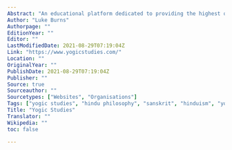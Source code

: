 ```yaml
---
Abstract: "An educational platform dedicated to providing the highest quality research and reliable online courses and trainings—in yoga history, philosophy, and Sanskrit language—for yoga teachers and students around the world."
Author: "Luke Burns"
Authorpage: ""
EditionYear: ""
Editor: ""
LastModifiedDate: 2021-08-29T07:19:04Z
Link: "https://www.yogicstudies.com/"
Location: ""
OriginalYear: ""
PublishDate: 2021-08-29T07:19:04Z
Publisher: ""
Source: true
Sourceauthor: ""
Sourcetypes: ["Websites", "Organisations"]
Tags: ["yogic studies", "hindu philosophy", "sanskrit", "hinduism", "yoga"]
Title: "Yogic Studies"
Translator: ""
Wikipedia: ""
toc: false

---
```

